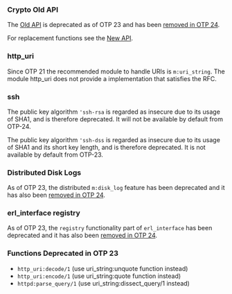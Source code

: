 <!--
%% %CopyrightBegin%
%%
%% SPDX-License-Identifier: Apache-2.0
%%
%%
%% Licensed under the Apache License, Version 2.0 (the "License");
%% you may not use this file except in compliance with the License.
%% You may obtain a copy of the License at
%%
%%     http://www.apache.org/licenses/LICENSE-2.0
%%
%% Unless required by applicable law or agreed to in writing, software
%% distributed under the License is distributed on an "AS IS" BASIS,
%% WITHOUT WARRANTIES OR CONDITIONS OF ANY KIND, either express or implied.
%% See the License for the specific language governing permissions and
%% limitations under the License.
%%
%% %CopyrightEnd%
-->
### Crypto Old API

The [Old API](`e:crypto:new_api.md#the-old-api`) is deprecated as of OTP 23 and
has been [removed in OTP 24](removed.md#otp-24).

For replacement functions see the [New API](`e:crypto:new_api.md#the-new-api`).

### http_uri

Since OTP 21 the recommended module to handle URIs is `m:uri_string`. The module
http_uri does not provide a implementation that satisfies the RFC.

### ssh

The public key algorithm `'ssh-rsa` is regarded as insecure due to its usage of
SHA1, and is therefore deprecated. It will not be available by default from
OTP-24.

The public key algorithm `'ssh-dss` is regarded as insecure due to its usage of
SHA1 and its short key length, and is therefore deprecated. It is not available
by default from OTP-23.

### Distributed Disk Logs

As of OTP 23, the distributed `m:disk_log` feature has been deprecated and it
has also been [removed in OTP 24](removed.md#otp-24).

### erl_interface registry

As of OTP 23, the `registry` functionality part of `erl_interface` has been
deprecated and it has also been [removed in OTP 24](removed.md#otp-24).

### Functions Deprecated in OTP 23

-   `http_uri:decode/1` (use uri_string:unquote function instead)
-   `http_uri:encode/1` (use uri_string:quote function instead)
-   `httpd:parse_query/1` (use uri_string:dissect_query/1 instead)
